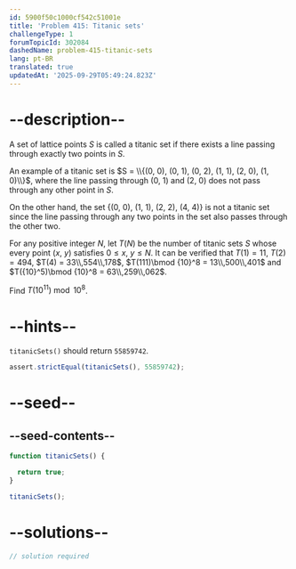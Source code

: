 ```yaml
---
id: 5900f50c1000cf542c51001e
title: 'Problem 415: Titanic sets'
challengeType: 1
forumTopicId: 302084
dashedName: problem-415-titanic-sets
lang: pt-BR
translated: true
updatedAt: '2025-09-29T05:49:24.823Z'
---
```


# --description--

A set of lattice points $S$ is called a titanic set if there exists a line passing through exactly two points in $S$.

An example of a titanic set is $S = \\{(0, 0), (0, 1), (0, 2), (1, 1), (2, 0), (1, 0)\\}$, where the line passing through (0, 1) and (2, 0) does not pass through any other point in $S$.

On the other hand, the set {(0, 0), (1, 1), (2, 2), (4, 4)} is not a titanic set since the line passing through any two points in the set also passes through the other two.

For any positive integer $N$, let $T(N)$ be the number of titanic sets $S$ whose every point ($x$, $y$) satisfies $0 ≤ x$, $y ≤ N$. It can be verified that $T(1) = 11$, $T(2) = 494$, $T(4) = 33\\,554\\,178$, $T(111)\bmod {10}^8 = 13\\,500\\,401$ and $T({10}^5)\bmod {10}^8 = 63\\,259\\,062$.

Find $T({10}^{11})\bmod {10}^8$.

# --hints--

`titanicSets()` should return `55859742`.

```js
assert.strictEqual(titanicSets(), 55859742);
```

# --seed--

## --seed-contents--

```js
function titanicSets() {

  return true;
}

titanicSets();
```

# --solutions--

```js
// solution required
```
